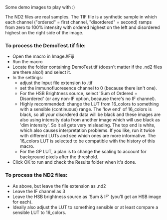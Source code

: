 Some demo images to play with :)

The ND2 files are real samples. The TIF file is a synthetic sample in which each channel ("ordered" = first channel, "disordered" = second) ramps from zero to 100% intensity with ordered highest on the left and disordered highest on the right side of the image.

### To process the DemoTest.tif file:
- Open the macro in ImageJ/Fiji
- Run the macro
- Locate the folder containing DemoTest.tif (doesn't matter if the .nd2 files are there also!) and select it.
- In the settings:
  - adjust the Input file extension to .tif
  - set the immunofluoresence channel to 0 (because there isn't one).
  - For the HSB Brightness source, select 'Sum of Ordered + Disordered' (or any non-IF option, because there's no IF channel).
  - Highly recommended: change the LUT from 16_colors to something with a sensible (continuous) range. The 'low end' of 16_colors is black, so all your disordered data will be black and these images are also using intensity data from another image which will use black as 'dim intensity'. So it all gets very misleading. The top end is white, which also causes interpretation problems. If you like, run it twice with different LUTs and see which ones are more informative. The 16_colors LUT is selected to be compatible with the history of this macro.
   - For the GP LUT, a plan is to change the scaling to account for background pixels after the threshold.
- Click OK to run and check the Results folder when it's done.

### To process the ND2 files:
- As above, but leave the file extension as .nd2
- Leave the IF channel as 3
- Leave the HSB brightness source as 'Sum & IF' (you'll get an HSB image for each).
- Ideally also adjust the LUT to something sensible or at least compare a sensible LUT to 16_colors.

